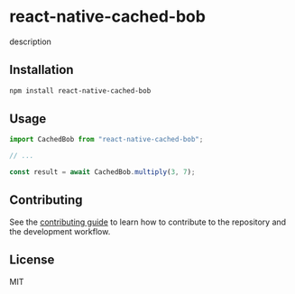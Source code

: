 # react-native-cached-bob

description

## Installation

```sh
npm install react-native-cached-bob
```

## Usage

```js
import CachedBob from "react-native-cached-bob";

// ...

const result = await CachedBob.multiply(3, 7);
```

## Contributing

See the [contributing guide](CONTRIBUTING.md) to learn how to contribute to the repository and the development workflow.

## License

MIT
